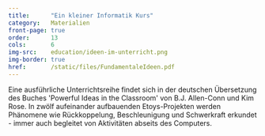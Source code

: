 ```yaml
---
title:      "Ein kleiner Informatik Kurs"
category:   Materialien
front-page: true
order:      13
cols:       6
img-src:    education/ideen-im-unterricht.png
img-border: true
href:       /static/files/FundamentaleIdeen.pdf
---
```


Eine ausführliche Unterrichtsreihe findet sich in der deutschen
Übersetzung des Buches 'Powerful Ideas in the Classroom' von
B.J. Allen-Conn und Kim Rose. In zwölf aufeinander aufbauenden
Etoys-Projekten werden Phänomene wie Rückkoppelung, Beschleunigung und
Schwerkraft erkundet - immer auch begleitet von Aktivitäten abseits
des Computers.
